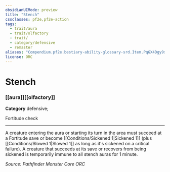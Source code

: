 ```yaml
---
obsidianUIMode: preview
title: "Stench"
cssclasses: pf2e,pf2e-action
tags:
  - trait/aura
  - trait/olfactory
  - trait/
  - category/defensive
  - remaster
aliases: "Compendium.pf2e.bestiary-ability-glossary-srd.Item.PqGX4Dgy9siZJitH"
license: ORC
---
```

# Stench

### [[aura]][[olfactory]]

**Category** defensive; 




Fortitude check

* * *

A creature entering the aura or starting its turn in the area must succeed at a Fortitude save or become [[Conditions/Sickened 1|Sickened 1]] (plus [[Conditions/Slowed 1|Slowed 1]] as long as it's sickened on a critical failure). A creature that succeeds at its save or recovers from being sickened is temporarily immune to all stench auras for 1 minute.

*Source: Pathfinder Monster Core*
*ORC*